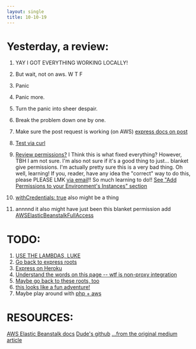 ```yaml
--- 
layout: single
title: 10-10-19
---
```


# Yesterday, a review:
1. YAY I GOT EVERYTHING WORKING LOCALLY!
2. But wait, not on aws. W T F
3. Panic
4. Panic more.
5. Turn the panic into sheer despair.
6. Break the problem down one by one.


1. Make sure the post request is working (on AWS)
[express docs on post](https://expressjs.com/en/4x/api.html#app.post.method)
2. [Test via curl](https://stackoverflow.com/questions/7172784/how-do-i-post-json-data-with-curl-from-a-terminal-commandline-to-test-spring-res)
3. [Review permissions?](https://docs.aws.amazon.com/elasticbeanstalk/latest/dg/nodejs-dynamodb-tutorial.html) I Think this is what fixed everything? However, TBH I am not sure. I'm also not sure if it's a good thing to just... blanket give permissions. I'm actually pretty sure this is a very bad thing. Oh well, learning! If you, reader, have any idea the "correct" way to do this, please PLEASE LMK [via email](mailto:aaroncaraway42@gmail.com)!! So much learning to do!! 
[See "Add Permissions to your Environment's Instances" section](https://docs.aws.amazon.com/elasticbeanstalk/latest/dg/nodejs-dynamodb-tutorial.html)
4. [withCredentials: true](https://stackoverflow.com/questions/46074177/node-js-same-request-works-on-localhost-but-not-on-aws-ec2-server) also might be a thing
5. annnnd it also might have just been this blanket permission add [AWSElasticBeanstalkFullAccess](https://docs.aws.amazon.com/elasticbeanstalk/latest/dg/AWSHowTo.iam.managed-policies.html)


# TODO:
1. [USE THE LAMBDAS, LUKE](https://bitbucket.org/blog/deploy-an-express-js-app-to-aws-lambda-using-the-serverless-framework)
2. [Go back to express roots](https://developer.mozilla.org/en-US/docs/Learn/Server-side/Express_Nodejs/skeleton_website)
3. [Express on Heroku](https://developer.mozilla.org/en-US/docs/Learn/Server-side/Express_Nodejs/deployment)
4. [Understand the words on this page -- wtf is non-proxy integration](https://docs.aws.amazon.com/apigateway/latest/developerguide/api-gateway-create-api-step-by-step.html)
5. [Maybe go back to these roots, too](https://docs.aws.amazon.com/sdk-for-javascript/v2/developer-guide/getting-started-nodejs.html)
6. [this looks like a fun adventure!](https://aws.amazon.com/developer/)
7. Maybe play around with [php + aws](https://docs.aws.amazon.com/elasticbeanstalk/latest/dg/php-hawordpress-tutorial.html)

# RESOURCES:
[AWS Elastic Beanstalk docs](https://docs.aws.amazon.com/elasticbeanstalk/latest/dg/create_deploy_nodejs.resources.html)
[Dude's github](https://github.com/khelif96/React-S3-fileuploads/blob/master/backend/app.js)
[...from the original medium article](https://medium.com/@khelif96/uploading-files-from-a-react-app-to-aws-s3-the-right-way-541dd6be689)
